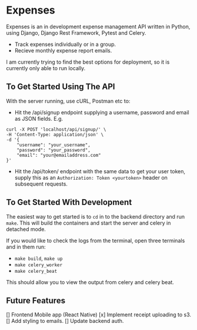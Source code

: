 # Expenses

Expenses is an in development expense management API written in Python, using Django, Django Rest Framework, Pytest and Celery.

- Track expenses individually or in a group.
- Recieve monthly expense report emails.

I am currently trying to find the best options for deployment, so it is currently only able to run locally.

## To Get Started Using The API

With the server running, use cURL, Postman etc to:

- Hit the /api/signup endpoint supplying a username, password and email as JSON fields. E.g.

```curl
curl -X POST 'localhost/api/signup/' \
-H 'Content-Type: application/json' \
-d '{
    "username": "your_username",
    "password": "your_password",
    "email": "your@emailaddress.com"
}'
```

- Hit the /api/token/ endpoint with the same data to get your user token, supply this as an ``` Authorization: Token <yourtoken> ``` header on subsequent requests.

## To Get Started With Development

The easiest way to get started is to ```cd``` in to the backend directory and run ``` make ```. This will build the containers and start the server and celery in detached mode.

If you would like to check the logs from the terminal, open three terminals and in them run:

- ``` make build ```, ``` make up ```
- ``` make celery_worker ```
- ``` make celery_beat ```

This should allow you to view the output from celery and celery beat.

## Future Features

[] Frontend Mobile app (React Native)
[x] Implement receipt uploading to s3.
[] Add styling to emails.
[] Update backend auth.
